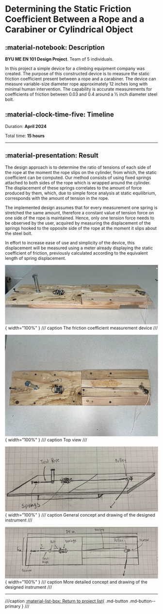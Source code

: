 # Determining the Static Friction Coefficient Between a Rope and a Carabiner or Cylindrical Object

## :material-notebook: Description

**BYU ME EN 101 Design Project**. Team of 5 individuals.

In this project a simple device for a climbing equipment company was created. The purpose
of this constructed device is to measure the static friction coefficient present between a rope and
a carabiner. The device can measure variable-size diameter rope approximately 12
inches long with minimal human intervention. The capability is accurate measurements
for coefficients of friction between 0.03 and 0.4 around a ½ inch diameter steel bolt.

## :material-clock-time-five: Timeline

Duration: **April 2024**

Total time: **15 hours**

***

## :material-presentation: Result

The design approach is to determine the ratio of tensions of each side of the rope at the moment
the rope slips on the cylinder, from which, the static coefficient can be computed. Our method
consists of using fixed springs attached to both sides of the rope which is wrapped around the
cylinder. The displacement of these springs correlates to the amount of force produced by them,
which, due to simple force analysis at static equilibrium, corresponds with the amount of tension
in the rope. 

The implemented design assumes that for every measurement one spring is stretched
the same amount, therefore a constant value of tension force on one side of the rope is
maintained. Hence, only one tension force needs to be observed by the user, acquired by
measuring the displacement of the springs hooked to the opposite side of the rope at the moment
it slips about the steel bolt. 

In effort to increase ease of use and simplicity of the device, this
displacement will be measured using a meter already displaying the static coefficient of friction,
previously calculated according to the equivalent length of spring displacement.

![friction](assets/friction/Picture1.png){ width="100%" }
/// caption
The friction coefficient measurement device
///

![friction](assets/friction/Picture2.png){ width="100%" }
/// caption
Top view
///

![friction](assets/friction/Picture3.png){ width="100%" }
/// caption
General concept and drawing of the designed instrument
///

![friction](assets/friction/Picture4.png){ width="100%" }
/// caption
More detailed concept and drawing of the designed instrument
///

***
///caption
[:material-list-box: Return to project list](/project-portfolio/complete-project-portfolio/#__tabbed_1_2){ .md-button .md-button--primary }
///